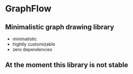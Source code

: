 # GraphFlow

## Minimalistic graph drawing library

* minimalistic
* hightly customizable
* zero dependencies

## At the moment this library is not stable
